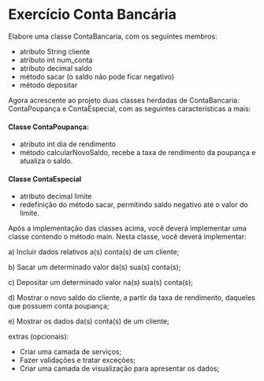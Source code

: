 # Exercício Conta Bancária

Elabore uma classe ContaBancaria, com os seguintes membros:
* atributo String cliente
* atributo int num_conta
* atributo decimal saldo
* método sacar (o saldo não pode ficar negativo)
* método depositar

Agora acrescente ao projeto duas classes herdadas de ContaBancaria: ContaPoupança e ContaEspecial, com as seguintes características a mais:

####  Classe ContaPoupança:

* atributo int dia de rendimento
* método calcularNovoSaldo, recebe a taxa de rendimento da poupança e atualiza o saldo.

#### Classe ContaEspecial

* atributo decimal limite
* redefinição do método sacar, permitindo saldo negativo até o valor do limite.


Após a implementação das classes acima, você deverá implementar uma classe
contendo o método main. Nesta classe, você deverá implementar:

a) Incluir dados relativos a(s) conta(s) de um cliente;

b) Sacar um determinado valor da(s) sua(s) conta(s);

c) Depositar um determinado valor na(s) sua(s) conta(s);

d) Mostrar o novo saldo do cliente, a partir da taxa de rendimento, 
daqueles que possuem conta poupança;

e) Mostrar os dados da(s) conta(s) de um cliente;


extras (opcionais):
- Criar uma camada de serviços;
- Fazer validações e tratar exceções;
- Criar uma camada de visualização para apresentar os dados;